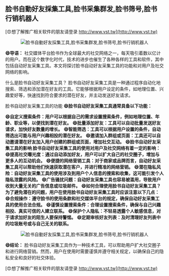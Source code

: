 ## **脸书自動好友採集工具,脸书采集群发,脸书筛号,脸书行销机器人**

[😍想了解推广相关软件的朋友请登录 http://www.vst.tw](http://www.vst.tw)

 <center><img src="https://vst.tw/MP4/tuiguang/png/8.png" alt="脸书自動好友採集工具,脸书采集群发,脸书筛号,脸书行销机器人"></center>

**😄导语：**
社交媒体平台脸书作为全球最大的社交网络之一，每天吸引着数以亿计的用户。而在这个数字化时代，技术的进步也催生了各种各样的工具和软件，其中包括自动好友采集工具。本文将探讨脸书自动好友采集工具的功能和对用户及社交网络的影响。

什么是脸书自动好友采集工具？
脸书自动好友采集工具是一种通过程序自动化地搜索、筛选和添加潜在好友的工具。它能够根据用户设定的条件，如地理位置、兴趣爱好等，快速找到符合要求的潜在好友，并主动发送好友请求。

脸书自动好友采集工具的功能
**😄脸书自动好友采集工具通常具备以下功能：**

**😄自定义搜索条件：用户可以根据自己的需求设置搜索条件，例如地理位置、年龄、职业等，以便找到潜在好友。**
**😄批量添加好友：工具可以自动批量发送好友请求，加快好友数量的增长。**
**😄智能筛选：工具可以根据用户设置的条件，自动筛选出可能与用户兴趣相投的潜在好友。**
**😄邀请加入群组或页面：工具还可以自动邀请潜在好友加入用户创建的群组或页面，增加社交互动。**
**😄脸书自动好友采集工具的影响 脸书自动好友采集工具的使用对用户及社交网络有着一定的影响：**
**😄提高社交曝光度：通过自动添加好友，用户可以扩大自己的社交圈子，增加与更多人的互动机会。**
**😄便捷的网络营销工具：对于商家或品牌而言，自动好友采集工具可以帮助他们快速获取潜在客户，并进行精准的网络营销。**
**😄潜在隐私风险：自动好友采集工具的使用涉及到用户个人信息的搜索和收集，这可能引发个人隐私泄露的风险。**
**😄广告骚扰问题：自动好友采集工具也容易被滥用，导致用户收到大量无关的广告信息或垃圾邮件。**
**😄如何合理使用脸书自动好友采集工具？ 为了避免潜在的问题，用户在使用脸书自动好友采集工具时应该注意以下几点：**
**😄合规操作：遵守脸书的使用条款和社交媒体平台的规定，确保自动好友采集工具的使用合法合规。**
**😄谨慎设置搜索条件：合理设置搜索条件，确保与自己兴趣相投、真实可信的人建立联系。**
**😄保护个人隐私：不轻易透露个人敏感信息，对于请求加好友的陌生人要保持警惕。**
**😄定期审核好友列表：及时清理好友列表中的垃圾账号或与自己无关的联系。**

 <center><img src="https://vst.tw/MP4/tuiguang/png/7.png" alt="脸书自動好友採集工具,脸书采集群发,脸书筛号,脸书行销机器人"></center>

**😄结论：**
脸书自动好友采集工具作为一种技术工具，可以帮助用户扩大社交圈子和进行网络营销。然而，用户在使用时需要谨慎并遵守相关规定，以确保自己的隐私安全和良好的社交体验。

[😍想了解推广相关软件的朋友请登录 http://www.vst.tw](http://www.vst.tw)



